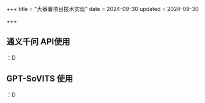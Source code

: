 +++
title = "大番薯项目技术实现"
date = 2024-09-30
updated = 2024-09-30

+++

## 通义千问 API使用

：D

## GPT-SoVITS 使用

：D